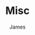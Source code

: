 ---
title: Misc
author: James
layout: category
cat_name: Misc
permalink: /misc/
menu_order: 50
cat_logo: headshot.png
exclude: true
---